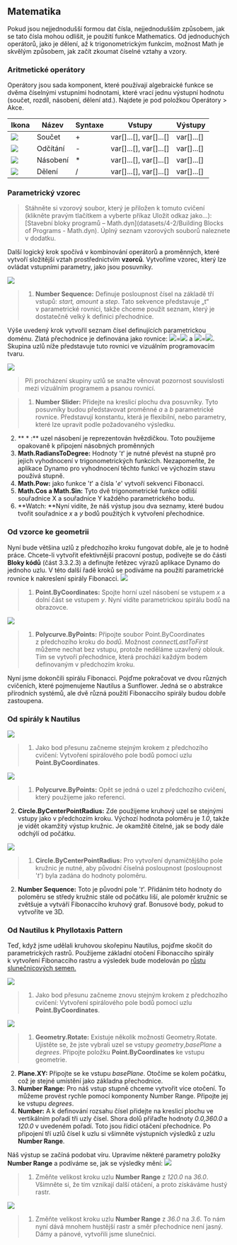 

## Matematika

Pokud jsou nejjednodušší formou dat čísla, nejjednodušším způsobem, jak se tato čísla mohou odlišit, je použití funkce Mathematics. Od jednoduchých operátorů, jako je dělení, až k trigonometrickým funkcím, možnost Math je skvělým způsobem, jak začít zkoumat číselné vztahy a vzory.

### Aritmetické operátory

Operátory jsou sada komponent, které používají algebraické funkce se dvěma číselnými vstupními hodnotami, které vrací jednu výstupní hodnotu (součet, rozdíl, násobení, dělení atd.). Najdete je pod položkou Operátory > Akce.

|Ikona|Název|Syntaxe|Vstupy|Výstupy|
| -- | -- | -- | -- | -- |
|![](../images/icons/add-Large.jpg)|Součet|+|var[]...[], var[]...[]|var[]...[]|
|![](../images/icons/sub-Large.jpg)|Odčítání|-|var[]...[], var[]...[]|var[]...[]|
|![](../images/icons/mul-Large.jpg)|Násobení|*|var[]...[], var[]...[]|var[]...[]|
|![](../images/icons/div-Large.jpg)|Dělení|/|var[]...[], var[]...[]|var[]...[]|

### Parametrický vzorec

> Stáhněte si vzorový soubor, který je přiložen k tomuto cvičení (klikněte pravým tlačítkem a vyberte příkaz Uložit odkaz jako...): [Stavební bloky programů – Math.dyn](datasets/4-2/Building Blocks of Programs - Math.dyn). Úplný seznam vzorových souborů naleznete v dodatku.

Další logický krok spočívá v kombinování operátorů a proměnných, které vytvoří složitější vztah prostřednictvím **vzorců**. Vytvoříme vzorec, který lze ovládat vstupními parametry, jako jsou posuvníky.

![](images/4-2/4-2-5/01.png)

> 1. **Number Sequence:** Definuje posloupnost čísel na základě tří vstupů: *start, amount* a *step*. Tato sekvence představuje „t“ v parametrické rovnici, takže chceme použít seznam, který je dostatečně velký k definici přechodnice.

Výše uvedený krok vytvořil seznam čísel definujících parametrickou doménu. Zlatá přechodnice je definována jako rovnice: ![](images/4-2/4-2-5/x.gif)=![](images/4-2/4-2-5/goldenSpiral.gif) a ![](images/4-2/4-2-5/y.gif)=![](images/4-2/4-2-5/goldenSpiral2.gif). Skupina uzlů níže představuje tuto rovnici ve vizuálním programovacím tvaru.

![](images/4-2/4-2-5/02.png)

> Při procházení skupiny uzlů se snažte věnovat pozornost souvislosti mezi vizuálním programem a psanou rovnicí.

> 1. **Number Slider:** Přidejte na kreslicí plochu dva posuvníky. Tyto posuvníky budou představovat proměnné *a* a *b* parametrické rovnice. Představují konstantu, která je flexibilní, nebo parametry, které lze upravit podle požadovaného výsledku.
2. ** * :** uzel násobení je reprezentován hvězdičkou. Toto použijeme opakovaně k připojení násobných proměnných
3. **Math.RadiansToDegree:** Hodnoty '*t*' je nutné převést na stupně pro jejich vyhodnocení v trigonometrických funkcích. Nezapomeňte, že aplikace Dynamo pro vyhodnocení těchto funkcí ve výchozím stavu používá stupně.
4. **Math.Pow:** jako funkce '*t*' a čísla '*e*' vytvoří sekvenci Fibonacci.
5. **Math.Cos a Math.Sin:** Tyto dvě trigonometrické funkce odliší souřadnice X a souřadnice Y každého parametrického bodu.
6. **Watch: **Nyní vidíte, že náš výstup jsou dva seznamy, které budou tvořit souřadnice *x* a *y* bodů použitých k vytvoření přechodnice.

### Od vzorce ke geometrii

Nyní bude většina uzlů z předchozího kroku fungovat dobře, ale je to hodně práce. Chcete-li vytvořit efektivnější pracovní postup, podívejte se do části **Bloky kódů** (část 3.3.2.3) a definujte řetězec výrazů aplikace Dynamo do jednoho uzlu. V této další řadě kroků se podíváme na použití parametrické rovnice k nakreslení spirály Fibonacci. ![](images/4-2/4-2-5/03.png)

> 1. **Point.ByCoordinates:** Spojte horní uzel násobení se vstupem *x* a dolní část se vstupem *y*. Nyní vidíte parametrickou spirálu bodů na obrazovce.

![](images/4-2/4-2-5/03aaa.png)

> 1. **Polycurve.ByPoints:** Připojte soubor Point.ByCoordinates z předchozího kroku do *bodů*. Možnost *connectLastToFirst* můžeme nechat bez vstupu, protože neděláme uzavřený oblouk. Tím se vytvoří přechodnice, která prochází každým bodem definovaným v předchozím kroku.

Nyní jsme dokončili spirálu Fibonacci. Pojďme pokračovat ve dvou různých cvičeních, které pojmenujeme Nautilus a Sunflower. Jedná se o abstrakce přírodních systémů, ale dvě různá použití Fibonacciho spirály budou dobře zastoupena.

### Od spirály k Nautilus

![](images/4-2/4-2-5/03.png)

> 1. Jako bod přesunu začneme stejným krokem z předchozího cvičení: Vytvoření spirálového pole bodů pomocí uzlu **Point.ByCoordinates**.

![](images/4-2/4-2-5/03aa.png)

> 1. **Polycurve.ByPoints:** Opět se jedná o uzel z předchozího cvičení, který použijeme jako referenci.
2. **Circle.ByCenterPointRadius:** Zde použijeme kruhový uzel se stejnými vstupy jako v předchozím kroku. Výchozí hodnota poloměru je *1.0*, takže je vidět okamžitý výstup kružnic. Je okamžitě čitelné, jak se body dále odchýlí od počátku.

![](images/4-2/4-2-5/03a.png)

> 1. **Circle.ByCenterPointRadius:** Pro vytvoření dynamičtějšího pole kružnic je nutné, aby původní číselná posloupnost (posloupnost '*t*') byla zadána do hodnoty poloměru.
2. **Number Sequence:** Toto je původní pole '*t*'. Přidáním této hodnoty do poloměru se středy kružnic stále od počátku liší, ale poloměr kružnic se zvětšuje a vytváří Fibonacciho kruhový graf. Bonusové body, pokud to vytvoříte ve 3D.

### Od Nautilus k Phyllotaxis Pattern

Teď, když jsme udělali kruhovou skořepinu Nautilus, pojďme skočit do parametrických rastrů. Použijeme základní otočení Fibonacciho spirály k vytvoření Fibonacciho rastru a výsledek bude modelován po [růstu slunečnicových semen.](http://ms.unimelb.edu.au/~segerman/papers/sunflower_spiral_fibonacci_metric.pdf)

![](images/4-2/4-2-5/03.png)

> 1. Jako bod přesunu začneme znovu stejným krokem z předchozího cvičení: Vytvoření spirálového pole bodů pomocí uzlu **Point.ByCoordinates**.

![](images/4-2/4-2-5/04.png)

> 1. **Geometry.Rotate:** Existuje několik možností Geometry.Rotate. Ujistěte se, že jste vybrali uzel se vstupy *geometry*,*basePlane* a *degrees*. Připojte položku **Point.ByCoordinates** ke vstupu geometrie.
2. **Plane.XY:** Připojte se ke vstupu *basePlane*. Otočíme se kolem počátku, což je stejné umístění jako základna přechodnice.
3. **Number Range:** Pro náš vstup stupně chceme vytvořit více otočení. To můžeme provést rychle pomocí komponenty Number Range. Připojte jej ke vstupu *degrees*.
4. **Number:** A k definování rozsahu čísel přidejte na kreslicí plochu ve vertikálním pořadí tři uzly čísel. Shora dolů přiřaďte hodnoty *0.0,360.0* a *120.0* v uvedeném pořadí. Toto jsou řídicí otáčení přechodnice. Po připojení tří uzlů čísel k uzlu si všimněte výstupních výsledků z uzlu **Number Range**.

Náš výstup se začíná podobat víru. Upravíme některé parametry položky **Number Range** a podíváme se, jak se výsledky mění: ![](images/4-2/4-2-5/05.png)

> 1. Změňte velikost kroku uzlu **Number Range** z *120.0* na *36.0*. Všimněte si, že tím vznikají další otáčení, a proto získáváme hustý rastr.

![](images/4-2/4-2-5/06.png)

> 1. Změňte velikost kroku uzlu **Number Range** z *36.0* na *3.6*. To nám nyní dává mnohem hustější rastr a směr přechodnice není jasný. Dámy a pánové, vytvořili jsme slunečnici.

